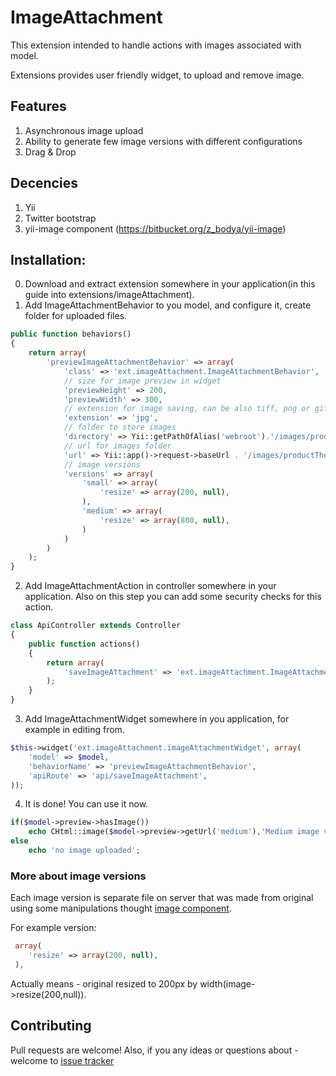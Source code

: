 # ImageAttachment

This extension intended to handle actions with images associated with model.

Extensions provides user friendly widget, to upload and remove image.

## Features

1. Asynchronous image upload
2. Ability to generate few image versions with different configurations
3. Drag & Drop

## Decencies

1. Yii
2. Twitter bootstrap
3. yii-image component (https://bitbucket.org/z_bodya/yii-image)

## Installation:

0. Download and extract extension somewhere in your application(in this guide into extensions/imageAttachment).
1. Add ImageAttachmentBehavior to you model, and configure it, create folder for uploaded files.
```php
public function behaviors()
{
    return array(
        'previewImageAttachmentBehavior' => array(
            'class' => 'ext.imageAttachment.ImageAttachmentBehavior',
            // size for image preview in widget
            'previewHeight' => 200,
            'previewWidth' => 300,
            // extension for image saving, can be also tiff, png or gif
            'extension' => 'jpg',
            // folder to store images
            'directory' => Yii::getPathOfAlias('webroot').'/images/productTheme/preview',
            // url for images folder
            'url' => Yii::app()->request->baseUrl . '/images/productTheme/preview',
            // image versions
            'versions' => array(
                'small' => array(
                    'resize' => array(200, null),
                ),
                'medium' => array(
                    'resize' => array(800, null),
                )
            )
        )
    );
}
```
2. Add ImageAttachmentAction in controller somewhere in your application. Also on this step you can add some security checks for this action.
```php
class ApiController extends Controller
{
    public function actions()
    {
        return array(
            'saveImageAttachment' => 'ext.imageAttachment.ImageAttachmentAction',
        );
    }
}
```
3. Add ImageAttachmentWidget somewhere in you application, for example in editing from.
```php
$this->widget('ext.imageAttachment.imageAttachmentWidget', array(
    'model' => $model,
    'behaviorName' => 'previewImageAttachmentBehavior',
    'apiRoute' => 'api/saveImageAttachment',
));
```
4. It is done! You can use it now.
```php
if($model->preview->hasImage())
    echo CHtml::image($model->preview->getUrl('medium'),'Medium image version');
else
    echo 'no image uploaded';
```

### More about image versions
Each image version is separate file on server that was made from original
 using some manipulations thought [image component](https://bitbucket.org/z_bodya/yii-image).

For example version:
```php
 array(
    'resize' => array(200, null),
 ),
```

Actually means - original resized to 200px by width(image->resize(200,null)).

## Contributing

Pull requests are welcome!
Also, if you any ideas or questions about - welcome to [issue tracker](https://bitbucket.org/z_bodya/yii-image-attachment/issues)